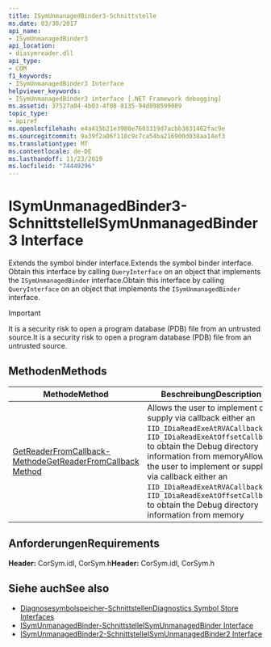 ```yaml
---
title: ISymUnmanagedBinder3-Schnittstelle
ms.date: 03/30/2017
api_name:
- ISymUnmanagedBinder3
api_location:
- diasymreader.dll
api_type:
- COM
f1_keywords:
- ISymUnmanagedBinder3 Interface
helpviewer_keywords:
- ISymUnmanagedBinder3 interface [.NET Framework debugging]
ms.assetid: 37527a84-4b03-4f08-8135-94d898599089
topic_type:
- apiref
ms.openlocfilehash: e4a415b21e3980e7603319d7acbb3831462fac9e
ms.sourcegitcommit: 9a39f2a06f110c9c7ca54ba216900d038aa14ef3
ms.translationtype: MT
ms.contentlocale: de-DE
ms.lasthandoff: 11/23/2019
ms.locfileid: "74449296"
---
```

# <a name="isymunmanagedbinder3-interface"></a><span data-ttu-id="369f3-102">ISymUnmanagedBinder3-Schnittstelle</span><span class="sxs-lookup"><span data-stu-id="369f3-102">ISymUnmanagedBinder3 Interface</span></span>
<span data-ttu-id="369f3-103">Extends the symbol binder interface.</span><span class="sxs-lookup"><span data-stu-id="369f3-103">Extends the symbol binder interface.</span></span> <span data-ttu-id="369f3-104">Obtain this interface by calling `QueryInterface` on an object that implements the `ISymUnmanagedBinder` interface.</span><span class="sxs-lookup"><span data-stu-id="369f3-104">Obtain this interface by calling `QueryInterface` on an object that implements the `ISymUnmanagedBinder` interface.</span></span>  
  
> [!IMPORTANT]
> <span data-ttu-id="369f3-105">It is a security risk to open a program database (PDB) file from an untrusted source.</span><span class="sxs-lookup"><span data-stu-id="369f3-105">It is a security risk to open a program database (PDB) file from an untrusted source.</span></span>  
  
## <a name="methods"></a><span data-ttu-id="369f3-106">Methoden</span><span class="sxs-lookup"><span data-stu-id="369f3-106">Methods</span></span>  
  
|<span data-ttu-id="369f3-107">Methode</span><span class="sxs-lookup"><span data-stu-id="369f3-107">Method</span></span>|<span data-ttu-id="369f3-108">Beschreibung</span><span class="sxs-lookup"><span data-stu-id="369f3-108">Description</span></span>|  
|------------|-----------------|  
|[<span data-ttu-id="369f3-109">GetReaderFromCallback-Methode</span><span class="sxs-lookup"><span data-stu-id="369f3-109">GetReaderFromCallback Method</span></span>](../../../../docs/framework/unmanaged-api/diagnostics/isymunmanagedbinder3-getreaderfromcallback-method.md)|<span data-ttu-id="369f3-110">Allows the user to implement or supply via callback either an `IID_IDiaReadExeAtRVACallback` or `IID_IDiaReadExeAtOffsetCallback` to obtain the Debug directory information from memory</span><span class="sxs-lookup"><span data-stu-id="369f3-110">Allows the user to implement or supply via callback either an `IID_IDiaReadExeAtRVACallback` or `IID_IDiaReadExeAtOffsetCallback` to obtain the Debug directory information from memory</span></span>|  
  
## <a name="requirements"></a><span data-ttu-id="369f3-111">Anforderungen</span><span class="sxs-lookup"><span data-stu-id="369f3-111">Requirements</span></span>  
 <span data-ttu-id="369f3-112">**Header:** CorSym.idl, CorSym.h</span><span class="sxs-lookup"><span data-stu-id="369f3-112">**Header:** CorSym.idl, CorSym.h</span></span>  
  
## <a name="see-also"></a><span data-ttu-id="369f3-113">Siehe auch</span><span class="sxs-lookup"><span data-stu-id="369f3-113">See also</span></span>

- [<span data-ttu-id="369f3-114">Diagnosesymbolspeicher-Schnittstellen</span><span class="sxs-lookup"><span data-stu-id="369f3-114">Diagnostics Symbol Store Interfaces</span></span>](../../../../docs/framework/unmanaged-api/diagnostics/diagnostics-symbol-store-interfaces.md)
- [<span data-ttu-id="369f3-115">ISymUnmanagedBinder-Schnittstelle</span><span class="sxs-lookup"><span data-stu-id="369f3-115">ISymUnmanagedBinder Interface</span></span>](../../../../docs/framework/unmanaged-api/diagnostics/isymunmanagedbinder-interface.md)
- [<span data-ttu-id="369f3-116">ISymUnmanagedBinder2-Schnittstelle</span><span class="sxs-lookup"><span data-stu-id="369f3-116">ISymUnmanagedBinder2 Interface</span></span>](../../../../docs/framework/unmanaged-api/diagnostics/isymunmanagedbinder2-interface.md)
